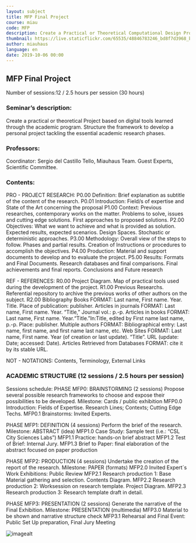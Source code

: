 ```yaml
---
layout: subject
title: MFP Final Project
course: miau
code: MFP
description: Create a Practical or Theoretical Computational Design Project
thumbnail: https://live.staticflickr.com/65535/48846783246_bd8f7d3968_b.jpg
author: miauhaus
language: en
date: 2019-10-06 00:00
---
```

## MFP Final Project
Number of sessions:12 / 2.5 hours per session (30 hours)

### Seminar’s description:
Create a practical or theoretical Project based on digital tools learned through the academic
program. Structure the framework to develop a personal project tackling the essential
academic research phases.

### Professors:
Coordinator: Sergio del Castillo Tello, Miauhaus Team. Guest Experts, Scientific Committee.

### Contents:

PRO - PROJECT RESEARCH:
P0.00 Definition: Brief explanation as subtitle of the content of the research.
P0.01 Introduction: Field/s of expertise and State of the Art concerning the proposal
P1.00 Context: Previous researches, contemporary works on the matter. Problems to solve,
issues and cutting edge solutions. First approaches to proposed solutions.
P2.00 Objectives: What we want to achieve and what is provided as solution. Expected
results, expected scenarios. Design Spaces. Stochastic or deterministic approaches.
P3.00 Methodology: Overall view of the steps to follow. Phases and partial results. Creation
of Instructions or procedures to accomplish the objectives.
P4.00 Production: Material and support documents to develop and to evaluate the project.
P5.00 Results: Formats and Final Documents. Research databases and final comparisons.
Final achievements and final reports. Conclusions and Future research

REF - REFERENCES:
R0.00 Project Diagram. Map of practical tools used during the development of the project.
R1.00 Previous Researchs. Referential repository to archive the previous works of other authors on the subject.
R2.00 Bibliography Books FORMAT: Last name, First name. Year. Title. Place of publication: publisher.
Articles in journals FORMAT: Last name, First name. Year. “Title,” Journal vol.: p.-p.
Articles in books FORMAT: Last name, First name. Year.“Title.”In:Title, edited by First name last name, p.-p. Place:
publisher. Multiple authors FORMAT: Bibliographical entry: Last name, first name, and first name last name, etc.
Web Sites FORMAT: Last name, First name. Year (of creation or last update). “Title”. URL (update: Date; accessed:
Date). Articles Retrieved from Databases FORMAT: cite it by its stable URL.

NOT - NOTATIONS:
Contents, Terminology, External Links

### ACADEMIC STRUCTURE (12 sessions / 2.5 hours per session)

Sessions schedule:
PHASE MFP0: BRAINSTORMING (2 sessions)
Propose several possible research frameworks to choose and expose their possibilities to be
developed. Milestone: Cards / public exhibition
MFP0.0 Introduction: Fields of Expertise. Research Lines; Contexts; Cutting Edge Techs.
MFP0.1 Brainstorms: Invited Experts.

PHASE MFP1: DEFINITION (4 sessions)
Perform the brief of the research. Milestone: ABSTRACT (idea)
MFP1.0 Case Study: Sample test (i.e.: “CSL City Sciences Labs”)
MFP1.1 Practice: hands-on brief abstract
MFP1.2 Test of Brief: Internal Jury.
MFP1.3 Brief to Paper: final elaboration of the abstract focused on paper production

PHASE MFP2: PRODUCTION (4 sessions)
Undertake the creation of the report of the research. Milestone: PAPER (formats)
MFP2.0 Invited Expert´s Work Exhibitions: Public Review
MFP2.1 Research production 1: Base Material gathering and selection. Contents Diagram.
MFP2.2 Research production 2: Worksession on research template. Project Diagram.
MFP2.3 Research production 3: Research template draft in detail.

PHASE MFP3: PRESENTATION (2 sessions)
Generate the narrative of the Final Exhibition. Milestone: PRESENTATION (multimedia)
MFP3.0 Material to be shown and narrative structure check
MFP3.1 Rehearsal and Final Event: Public Set Up preparation, Final Jury Meeting

![imagealt](https://live.staticflickr.com/65535/48846975342_5d5658e29a_b.jpg)

